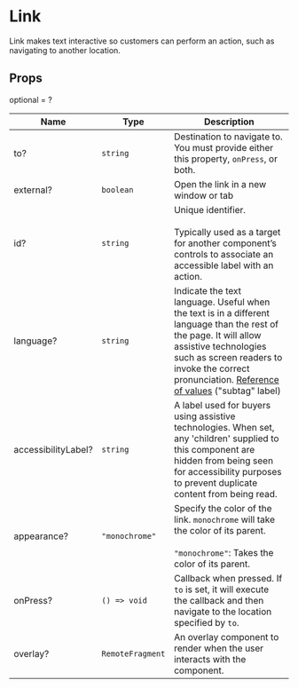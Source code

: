 # Link

Link makes text interactive so customers can perform an action, such as navigating to another location.

## Props
optional = ?

| Name | Type | Description |
| --- | --- | --- |
| to? | <code>string</code> | Destination to navigate to. You must provide either this property, `onPress`, or both. |
| external? | <code>boolean</code> | Open the link in a new window or tab |
| id? | <code>string</code> | Unique identifier.<br /><br />Typically used as a target for another component’s controls to associate an accessible label with an action. |
| language? | <code>string</code> | Indicate the text language. Useful when the text is in a different language than the rest of the page. It will allow assistive technologies such as screen readers to invoke the correct pronunciation. [Reference of values](https://www.iana.org/assignments/language-subtag-registry/language-subtag-registry) (&#34;subtag&#34; label) |
| accessibilityLabel? | <code>string</code> | A label used for buyers using assistive technologies. When set, any 'children' supplied to this component are hidden from being seen for accessibility purposes to prevent duplicate content from being read. |
| appearance? | <code>"monochrome"</code> | Specify the color of the link. `monochrome` will take the color of its parent.<br /><br /><code>"monochrome"</code>: Takes the color of its parent. |
| onPress? | <code>() => void</code> | Callback when pressed. If `to` is set, it will execute the callback and then navigate to the location specified by `to`. |
| overlay? | <code>RemoteFragment</code> | An overlay component to render when the user interacts with the component. |